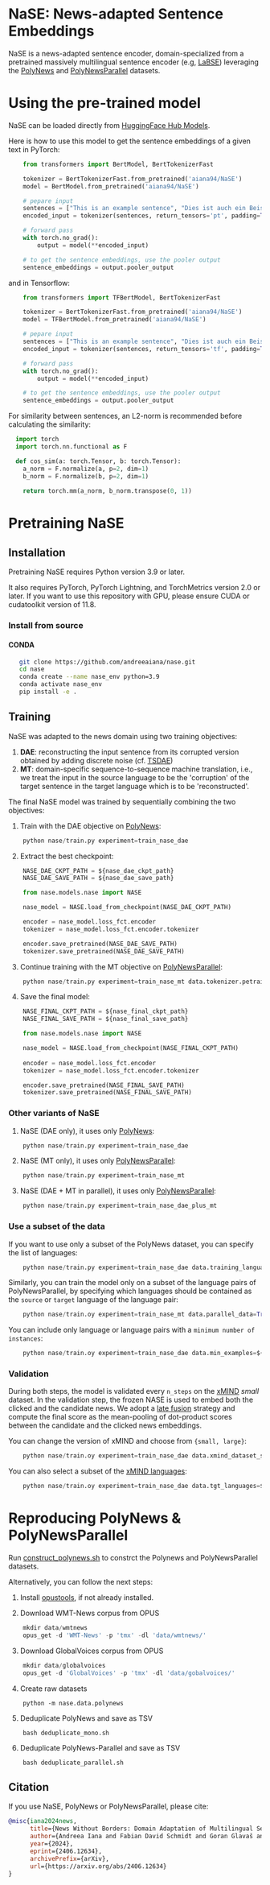 # NaSE: News-adapted Sentence Embeddings

NaSE is a news-adapted sentence encoder, domain-specialized from a pretrained massively multilingual sentence encoder (e.g, [LaBSE](https://aclanthology.org/2022.acl-long.62)) leveraging the [PolyNews](https://huggingface.co/datasets/aiana94/polynews) and [PolyNewsParallel](https://huggingface.co/datasets/aiana94/polynews-parallel) datasets.

# Using the pre-trained model
NaSE can be loaded directly from [HuggingFace Hub Models](https://huggingface.co/models).


Here is how to use this model to get the sentence embeddings of a given text in PyTorch:

```python
    from transformers import BertModel, BertTokenizerFast

    tokenizer = BertTokenizerFast.from_pretrained('aiana94/NaSE')
    model = BertModel.from_pretrained('aiana94/NaSE')

    # pepare input
    sentences = ["This is an example sentence", "Dies ist auch ein Beispielsatz in einer anderen Sprache."]
    encoded_input = tokenizer(sentences, return_tensors='pt', padding=True)

    # forward pass
    with torch.no_grad():
        output = model(**encoded_input)

    # to get the sentence embeddings, use the pooler output
    sentence_embeddings = output.pooler_output
```

and in Tensorflow:

```python
    from transformers import TFBertModel, BertTokenizerFast

    tokenizer = BertTokenizerFast.from_pretrained('aiana94/NaSE')
    model = TFBertModel.from_pretrained('aiana94/NaSE')

    # pepare input
    sentences = ["This is an example sentence", "Dies ist auch ein Beispielsatz in einer anderen Sprache."]
    encoded_input = tokenizer(sentences, return_tensors='tf', padding=True)

    # forward pass
    with torch.no_grad():
        output = model(**encoded_input)

    # to get the sentence embeddings, use the pooler output
    sentence_embeddings = output.pooler_output
```

For similarity between sentences, an L2-norm is recommended before calculating the similarity:

```python
  import torch
  import torch.nn.functional as F

  def cos_sim(a: torch.Tensor, b: torch.Tensor):
    a_norm = F.normalize(a, p=2, dim=1)
    b_norm = F.normalize(b, p=2, dim=1)

    return torch.mm(a_norm, b_norm.transpose(0, 1))
```

# Pretraining NaSE

## Installation

Pretraining NaSE requires Python version 3.9 or later.

It also requires PyTorch, PyTorch Lightning, and TorchMetrics version 2.0 or later.
If you want to use this repository with GPU, please ensure CUDA or cudatoolkit version of 11.8.

### Install from source

#### CONDA

```bash
   git clone https://github.com/andreeaiana/nase.git
   cd nase
   conda create --name nase_env python=3.9
   conda activate nase_env
   pip install -e .
```

## Training
NaSE was adapted to the news domain using two training objectives:
1. **DAE**: reconstructing the input sentence from its corrupted version obtained by adding discrete noise (cf. [TSDAE](https://aclanthology.org/2021.findings-emnlp.59/))
2. **MT**: domain-specific sequence-to-sequence machine translation, i.e., we treat the input in the source language to be the 'corruption' of the target sentence in the target language which is to be 'reconstructed'. 

The final NaSE model was trained by sequentially combining the two objectives:

1. Train with the DAE objective on [PolyNews](https://huggingface.co/datasets/aiana94/polynews):

```python
    python nase/train.py experiment=train_nase_dae
```

2. Extract the best checkpoint:

```python
    NASE_DAE_CKPT_PATH = ${nase_dae_ckpt_path}
    NASE_DAE_SAVE_PATH = ${nase_dae_save_path}

    from nase.models.nase import NASE

    nase_model = NASE.load_from_checkpoint(NASE_DAE_CKPT_PATH)

    encoder = nase_model.loss_fct.encoder
    tokenizer = nase_model.loss_fct.encoder.tokenizer

    encoder.save_pretrained(NASE_DAE_SAVE_PATH)
    tokenizer.save_pretrained(NASE_DAE_SAVE_PATH)
```

3. Continue training with the MT objective on [PolyNewsParallel](https://huggingface.co/datasets/aiana94/polynews-parallel):

```python
    python nase/train.py experiment=train_nase_mt data.tokenizer.petrained_model_name_or_path=${NASE_DAE_CKPT_PATH}
```

4. Save the final model:

```python
    NASE_FINAL_CKPT_PATH = ${nase_final_ckpt_path}
    NASE_FINAL_SAVE_PATH = ${nase_final_save_path}

    from nase.models.nase import NASE

    nase_model = NASE.load_from_checkpoint(NASE_FINAL_CKPT_PATH)
    
    encoder = nase_model.loss_fct.encoder
    tokenizer = nase_model.loss_fct.encoder.tokenizer

    encoder.save_pretrained(NASE_FINAL_SAVE_PATH)
    tokenizer.save_pretrained(NASE_FINAL_SAVE_PATH)
```

### Other variants of NaSE

1. NaSE (DAE only), it uses only [PolyNews](https://huggingface.co/datasets/aiana94/polynews):

```python
    python nase/train.py experiment=train_nase_dae
```


2. NaSE (MT only), it uses only [PolyNewsParallel](https://huggingface.co/datasets/aiana94/polynews-parallel):


```python
    python nase/train.py experiment=train_nase_mt
```

3. NaSE (DAE + MT in parallel), it uses only [PolyNewsParallel](https://huggingface.co/datasets/aiana94/polynews-parallel):


```python
    python nase/train.py experiment=train_nase_dae_plus_mt
```


### Use a subset of the data
If you want to use only a subset of the PolyNews dataset, you can specify the list of languages:

```python
    python nase/train.py experiment=train_nase_dae data.training_languages=${language_1, language_2}.
```

Similarly, you can train the model only on a subset of the language pairs of PolyNewsParallel, by specifying which languages should be contained as the `source` or `target` language of the language pair:

```python
    python nase/train.oy experiment=train_nase_mt data.parallel_data=True data.training_languages=${language_1, language_2}.
```

You can include only language or language pairs with a `minimum number of instances`:

```python
    python nase/train.oy experiment=train_nase_dae data.min_examples=${THRESHOLD}.
```


### Validation
During both steps, the model is validated every `n_steps` on the [xMIND](https://github.com/andreeaiana/xMIND/tree/main) *small* dataset. In the validation step, the frozen NASE is used to embed both the clicked and the candidate news. We adopt a [late fusion](https://dl.acm.org/doi/abs/10.1145/3539618.3592062) strategy and compute the final score as the mean-pooling of dot-product scores between the candidate and the clicked news embeddings. 

You can change the version of xMIND and choose from `{small, large}`:
```python
    python nase/train.oy experiment=train_nase_dae data.xmind_dataset_size=${SIZE}.
```

You can also select a subset of the [xMIND languages](https://github.com/andreeaiana/xMIND):
```python
    python nase/train.oy experiment=train_nase_dae data.tgt_languages=${language_1, language_2}.
```


# Reproducing PolyNews & PolyNewsParallel

Run [construct_polynews.sh](scripts/construct_polynews.sh) to constrct the Polynews and PolyNewsParallel datasets.

Alternatively, you can follow the next steps: 
1. Install [opustools](https://github.com/Helsinki-NLP/OpusTools/blob/master/opustools_pkg/README.md), if not already installed.

2. Download WMT-News corpus from OPUS

```python
    mkdir data/wmtnews
    opus_get -d 'WMT-News' -p 'tmx' -dl 'data/wmtnews/'
```

3. Download GlobalVoices corpus from OPUS
```python
    mkdir data/globalvoices
    opus_get -d 'GlobalVoices' -p 'tmx' -dl 'data/gobalvoices/'
```

4. Create raw datasets
```
    python -m nase.data.polynews
```

5. Deduplicate PolyNews and save as TSV
```
    bash deduplicate_mono.sh
```

6. Deduplicate PolyNews-Parallel and save as TSV
```
    bash deduplicate_parallel.sh
```

## Citation

If you use NaSE, PolyNews or PolyNewsParallel, please cite:

```bibtex
@misc{iana2024news,
      title={News Without Borders: Domain Adaptation of Multilingual Sentence Embeddings for Cross-lingual News Recommendation}, 
      author={Andreea Iana and Fabian David Schmidt and Goran Glavaš and Heiko Paulheim},
      year={2024},
      eprint={2406.12634},
      archivePrefix={arXiv},
      url={https://arxiv.org/abs/2406.12634}
}
```

